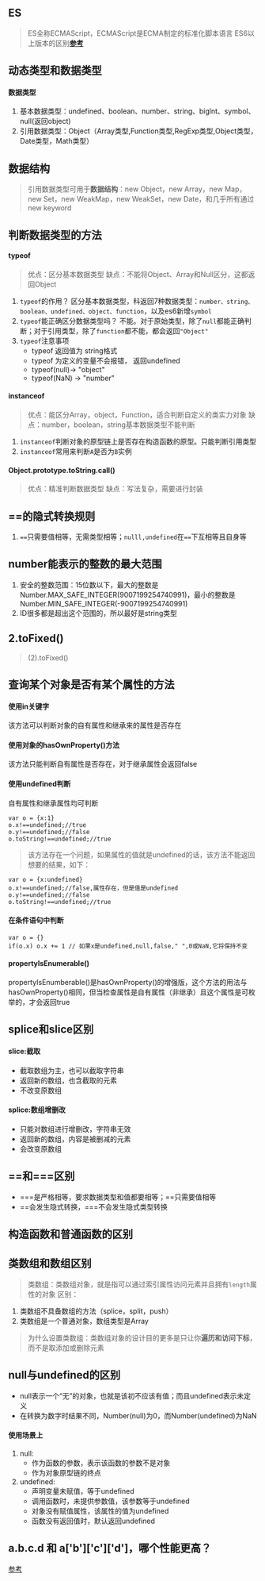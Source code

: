 ## ES
> ES全称ECMAScript，ECMAScript是ECMA制定的标准化脚本语言
> ES6以上版本的区别[**参考**](`https://juejin.cn/post/6844903811622912014`)

## 动态类型和数据类型
#### 数据类型
1. 基本数据类型：undefined、boolean、number、string、biglnt、symbol、null(返回object)
2. 引用数据类型：Object（Array类型,Function类型,RegExp类型,Object类型，Date类型，Math类型）

## 数据结构
> 引用数据类型可用于**数据结构**：new Object，new Array，new Map，new Set，new WeakMap，new WeakSet，new Date，和几乎所有通过 new keyword

## 判断数据类型的方法
#### typeof
> 优点：区分基本数据类型
> 缺点：不能将Object、Array和Null区分，这都返回Object
1. `typeof`的作用？
   区分基本数据类型，科返回7种数据类型：`number、string、boolean、undefined、object、function`，以及es6新增`symbol`
2. `typeof`能正确区分数据类型吗？
   不能。对于原始类型，除了`null`都能正确判断；对于引用类型，除了`function`都不能，都会返回`"Object"`
3. `typeof`注意事项
   + typeof 返回值为 string格式
   + typeof 为定义的变量不会报错， 返回undefined
   + typeof(null)-> "object"
   + typeof(NaN) -> "number" 

#### instanceof
> 优点：能区分Array，object，Function，适合判断自定义的类实力对象
> 缺点：number，boolean，string基本数据类型不能判断
1. `instanceof`判断对象的原型链上是否存在构造函数的原型。只能判断引用类型
2. `instanceof`常用来判断`A`是否为`B`实例

#### Object.prototype.toString.call()
> 优点：精准判断数据类型
> 缺点：写法复杂，需要进行封装

## ==的隐式转换规则
1. `==`只需要值相等，无需类型相等；`nulll,undefined`在`==`下互相等且自身等

## number能表示的整数的最大范围
1. 安全的整数范围：15位数以下，最大的整数是Number.MAX_SAFE_INTEGER(9007199254740991)，最小的整数是Number.MIN_SAFE_INTEGER(-9007199254740991)
2. ID很多都是超出这个范围的，所以最好是string类型

## 2.toFixed()
> (2).toFixed()

## 查询某个对象是否有某个属性的方法
#### 使用in关键字
该方法可以判断对象的自有属性和继承来的属性是否存在
#### 使用对象的hasOwnProperty()方法
该方法只能判断自有属性是否存在，对于继承属性会返回false
#### 使用undefined判断
自有属性和继承属性均可判断
```
var o = {x:1}
o.x!==undefined;//true
o.y!==undefined;//false
o.toString!==undefined;//true
```
> 该方法存在一个问题，如果属性的值就是undefined的话，该方法不能返回想要的结果，如下：
```
var o = {x:undefined}
o.x!==undefined;//false,属性存在，但是值是undefined
o.y!==undefined;//false
o.toString!==undefined;//true

```

#### 在条件语句中判断
```
var o = {}
if(o.x) o.x += 1 // 如果x是undefined,null,false," ",0或NaN,它将保持不变

```

#### propertyIsEnumerable()
propertyIsEnumberable()是hasOwnProperty()的增强版，这个方法的用法与hasOwnProperty()相同，但当检查属性是自有属性（非继承）且这个属性是可枚举的，才会返回true

## splice和slice区别
#### slice:截取
- 截取数组为主，也可以截取字符串
- 返回新的数组，也含截取的元素
- 不改变原数组
#### splice:数组增删改
- 只能对数组进行增删改，字符串无效
- 返回新的数组，内容是被删减的元素
- 会改变原数组

## ==和===区别
- ===是严格相等，要求数据类型和值都要相等；==只需要值相等
- ==会发生隐式转换，===不会发生隐式类型转换

## 构造函数和普通函数的区别
## 类数组和数组区别
> 类数组：类数组对象，就是指可以通过索引属性访问元素并且拥有`length`属性的对象
> 区别：
 1. 类数组不具备数组的方法（splice，split，push）
 2. 类数组是一个普通对象，数组类型是Array
> 为什么设置类数组：类数组对象的设计目的更多是只让你**遍历和访问下标**，而不是取添加或删除元素

## null与undefined的区别
- null表示一个“无”的对象，也就是该初不应该有值；而且undefined表示未定义
- 在转换为数字时结果不同，Number(null)为0，而Number(undefined)为NaN
#### 使用场景上
1. null:
   + 作为函数的参数，表示该函数的参数不是对象
   + 作为对象原型链的终点
2. undefined:
   + 声明变量未赋值，等于undefined
   + 调用函数时，未提供参数值，该参数等于undefined
   + 对象没有赋值属性，该属性的值为undefined
   + 函数没有返回值时，默认返回undefined

## a.b.c.d 和 a['b']['c']['d']，哪个性能更高？
[参考](https://github.com/Advanced-Frontend/Daily-Interview-Question/issues/111)














